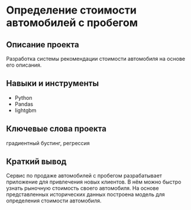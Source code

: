 # Определение стоимости автомобилей с пробегом
## Описание проекта
Разработка системы рекомендации стоимости автомобиля на основе его описания.
## Навыки и инструменты
* Python
* Pandas
* lightgbm
## Ключевые слова проекта
градиентный бустинг, регрессия
## Краткий вывод
Сервис по продаже автомобилей с пробегом  разрабатывает приложение для привлечения новых клиентов. 
В нём можно быстро узнать рыночную стоимость своего автомобиля. 
На основе представленных исторических данных построена модель для определения стоимости автомобиля.
